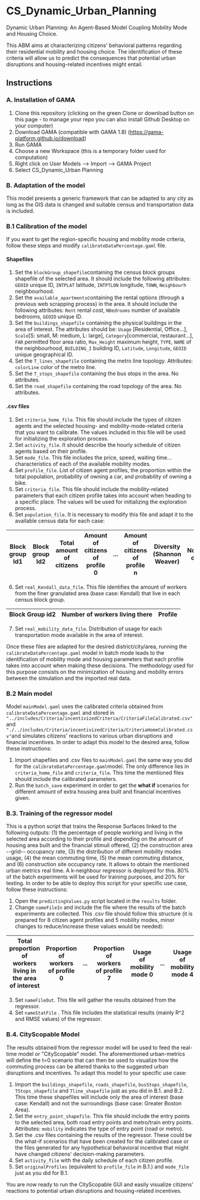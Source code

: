 # CS_Dynamic_Urban_Planning
Dynamic Urban Planning: An Agent-Based Model Coupling Mobility Mode and Housing Choice.

This ABM aims at characterizing citizens' behavioral patterns regarding their residential mobility and housing choice. The identification of these criteria will allow us to predict the consequences that potential urban disruptions and housing-related incentives might entail.

## Instructions

### A. Installation of GAMA

1. Clone this repository (clicking on the green Clone or download button on this page - to manage your repo you can also install Github Desktop on your computer)
2. Download GAMA (compatible with GAMA 1.8) (https://gama-platform.github.io/download)
3. Run GAMA
4. Choose a new Workspace (this is a temporary folder used for computation)
5. Right click on User Models --> Import --> GAMA Project
6. Select CS_Dynamic_Urban Planning


### B. Adaptation of the model

This model presents a generic framework that can be adapted to any city as long as the GIS data is changed and suitable census and transportation data is included.

### B.1 Calibration of the model

If you want to get the region-specific housing and mobility mode criteria, follow these steps and modify `calibrateDataPercentage.gaml` file.

#### Shapefiles

1. Set the `blockGroup_shapefile`containing the census block groups shapefile of the selected area. It should include the following attributes: `GEOID` unique ID, `INTPLAT` latitude, `INTPTLON` longitude, `TOWN`, `Neighbourh` neighbourhood.
2. Set the `available_apartments`containing the rental options (through a previous web scrapping process) in the area. It should include the following attributes: `Rent` rental cost, `NBedrooms` number of available bedrooms, `GEOID` unique ID. 
3. Set the `buildings_shapefile` containing the physical buildings in the area of interest. The attributes should be: `Usage` [Residential, Office...], `Scale`[S: small, M: medium, L: large], `Category`[commercial, restaurant...], `FAR` permitted floor area ratio, `Max_Height` maximum height, `TYPE`, `NAME` of the neighbourhood, `BUILDING_I` building ID, `Latitude`, `Longitude`, `GEOID` unique geographical ID.
4. Set the `T_lines_shapefile` containing the metro line topology. Attributes: `colorLine` color of the metro line.
5. Set the `T_stops_shapefile` containing the bus stops in the area. No attributes.
6. Set the `road_shapefile` containing the road topology of the area. No attributes.


#### .csv files

1. Set `criteria_home_file`. This file should include the types of citizen agents and the selected housing- and mobility-mode-related criteria that you want to calibrate. The values included in this file will be used for initializing the exploration process.
2. Set `activity_file`. It should describe the hourly schedule of citizen agents based on their profile.
3. Set `mode_file`. This file includes the price, speed, waiting time... characteristics of each of the available mobility modes.
4. Set `profile_file`. List of citizen agent profiles, the proportion within the total population, probability of owning a car, and probability of owning a bike.
5. Set `criteria_file`. This file should include the mobility-related parameters that each citizen profile takes into account when heading to a specific place. The values will be used for initializing the exploration process.
5. Set `population_file`. It is necessary to modify this file and adapt it to the available census data for each case:

| Block group Id1 | Block group Id2 | Total amount of citizens | Amount of citizens of profile 0 | ... | Amount of citizens of profile n | Diversity (Shannon Weaver) | Normalized diversity |
| --------------- | --------------- | ------------------------ | ------------------------------- | --- | ------------------------------- | -------------------------- | -------------------- |

6. Set `real_Kendall_data_file`. This file identifies the amount of workers from the finer granulated area (base case: Kendall) that live in each census block group.

|Block Group id2 | Number of workers living there | Profile |
| -------------- | ------------------------------ | ------- |

7. Set `real_mobility_data_file`. Distribution of usage for each transportation mode available in the area of interest.

Once these files are adapted for the desired district/city/area, running the `calibrateDataPercentage.gaml` model in batch mode leads to the identification of mobility mode and housing parameters that each profile takes into account when making these decisions. The methodology used for this purpose consists on the minimization of housing and mobility errors between the simulation and the imported real data.


### B.2 Main model

Model `mainModel.gaml` uses the calibrated criteria obtained from `calibrateDataPercentage.gaml` and stored in `"../includes/Criteria/incentivizedCriteria/CriteriaFileCalibrated.csv"` and `"./../includes/Criteria/incentivizedCriteria/CriteriaHomeCalibrated.csv"`and simulates citizens' reactions to various urban disruptions and financial incentives.
In order to adapt this model to the desired area, follow these instructions:

1. Import shapefiles and .csv files to `mainModel.gaml` the same way you did for the `calibrateDataPercentage.gaml`model. The only difference lies in `criteria_home_file` and `criteria_file`. This time the mentioned files should include the calibrated parameters.
2.  Run the `batch_save` experiment in order to get the **what if** scenarios for different amount of extra housing area built and financial incentives given.


### B.3. Training of the regressor model

This is a python script that trains the Response Surfaces linked to the following outputs: (1) the percentage of people working and living in the selected area according to their profile and depending on the amount of housing area built and the financial stimuli offered, (2) the construction area --grid-- occupancy rate, (3) the distribution of different mobility modes usage, (4) the mean commuting time, (5) the mean commuting distance, and (6) construction site occupancy rate.
It allows to obtain the mentioned urban metrics real time. A k-neighbour regressor is deployed for this. 80% of the batch experiments will be used for training purposes, and 20% for testing. In order to be able to deploy this script for your specific use case, follow these instructions:

1. Open the `predictingValues.py` script located in the `results` folder.
2. Change `nameFileIn` and include the file where the results of the batch experiments are collected. This .csv file should follow this structure (it is prepared for 8 citizen agent profiles and 5 mobility modes, minor changes to reduce/increase these values would be needed):

| Total proportion of workers living in the area of interest | Proportion of workers of profile 0 | ... | Proportion of workers of profile 7 | Usage of mobility mode 0 | ... | Usage of mobility mode 4 | Mean commuting time | Mean commuting distance |  Construction site occupancy |
| ---------------------------------------------------------- | ------------------------------------ | --- | ------------------------------------ | ------------------------ | --- | ------------------------ | ------------------- | ----------------------- | ---------------------------- |

3. Set `nameFileOut`. This file will gather the results obtained from the regressor.
4. Set `nameStatFile` . This file includes the statistical results (mainly R^2 and RMSE values) of the regressor.


### B.4. CityScopable Model

The results obtained from the regressor model will be used to feed the real-time model or "CityScopable" model. The aforementioned urban-metrics will define the t=0 scenario that can then be used to visualize how the commuting process can be altered thanks to the suggested urban disruptions and incentives. To adapt this model to your specific use case:

1. Import the `buildings_shapefile`, `roads_shapefile`, `busStops_shapefile`, `TStops_shapefile` and `Tline_shapefile` just as you did in B.1. and B.2. This time these shapefiles will include only the area of interest (base case: Kendall) and not the surroundings (base case: Greater Boston Area).
2. Set the `entry_point_shapefile`. This file should include the entry points to the selected area, both road entry points and metro/train entry points. Attributes: `mobility` indicates the type of entry point (road or metro).
3. Set the .csv files containing the results of the regressor. These could be the what-if scenarios that have been created for the calibrated case or the files generated for any hypothetical behavioral incentive that might have changed citizens' decision-making parameters.
4. Set `activity_file` with the daily schedule of each citizen profile.
5. Set `originalProfiles` (equivalent to `profile_file` in B.1.) and `mode_file` just as you did for B.1.

You are now ready to run the CityScopable GUI and easily visualize citizens' reactions to potential urban disruptions and housing-related incentives.
 


